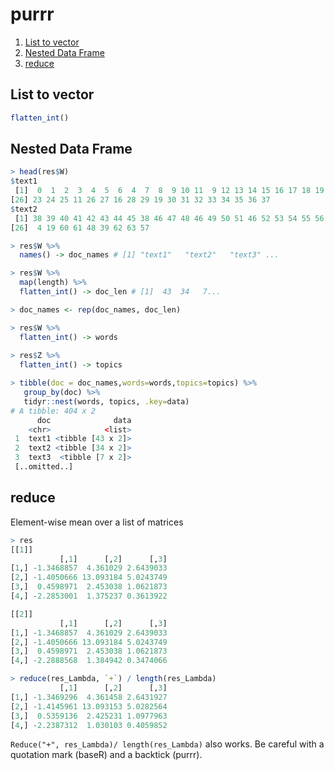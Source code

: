 # purrr

1. [List to vector](#list-to-vector)
2. [Nested Data Frame](#nested-data-frame)
3. [reduce](#reduce)

## List to vector
```r
flatten_int()
```    

## Nested Data Frame
```r
> head(res$W)
$text1
 [1]  0  1  2  3  4  5  6  4  7  8  9 10 11  9 12 13 14 15 16 17 18 19 20 21 22
[26] 23 24 25 11 26 27 16 28 29 19 30 31 32 33 34 35 36 37
$text2
 [1] 38 39 40 41 42 43 44 45 38 46 47 48 46 49 50 51 46 52 53 54 55 56 57 58 59
[26]  4 19 60 61 48 39 62 63 57

> res$W %>%
  names() -> doc_names # [1] "text1"   "text2"   "text3" ...

> res$W %>%
  map(length) %>%
  flatten_int() -> doc_len # [1]  43  34   7...

> doc_names <- rep(doc_names, doc_len) 

> res$W %>%
  flatten_int() -> words
  
> res$Z %>%
  flatten_int() -> topics

> tibble(doc = doc_names,words=words,topics=topics) %>%
   group_by(doc) %>%
   tidyr::nest(words, topics, .key=data)
# A tibble: 404 x 2
      doc              data
    <chr>            <list>
 1  text1 <tibble [43 x 2]>
 2  text2 <tibble [34 x 2]>
 3  text3  <tibble [7 x 2]>
 [..omitted..]
```


## reduce
Element-wise mean over a list of matrices
```r
> res
[[1]]
           [,1]      [,2]      [,3]
[1,] -1.3468857  4.361029 2.6439033
[2,] -1.4050666 13.093184 5.0243749
[3,]  0.4598971  2.453038 1.0621873
[4,] -2.2853001  1.375237 0.3613922

[[2]]
           [,1]      [,2]      [,3]
[1,] -1.3468857  4.361029 2.6439033
[2,] -1.4050666 13.093184 5.0243749
[3,]  0.4598971  2.453038 1.0621873
[4,] -2.2888568  1.384942 0.3474066

> reduce(res_Lambda, `+`) / length(res_Lambda)
           [,1]      [,2]      [,3]
[1,] -1.3469296  4.361458 2.6431927
[2,] -1.4145961 13.093153 5.0282564
[3,]  0.5359136  2.425231 1.0977963
[4,] -2.2387312  1.030103 0.4059852
```
`Reduce("+", res_Lambda)/ length(res_Lambda)` also works. Be careful with a quotation mark (baseR) and a backtick (purrr).
